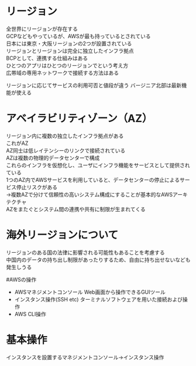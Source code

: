 # リージョン
全世界にリージョンが存在する  
GCPなどもやっているが、AWSが最も持っているとされている  
日本には東京・大阪リージョンの2つが設置されている  
リージョンとリージョンは完全に独立したインフラ拠点  
BCPとして、連携する仕組みはある  
ひとつのアプリはひとつのリージョンでという考え方  
広帯域の専用ネットワークで接続する方法はある  

リージョンに応じてサービスの利用可否と値段が違う
バージニア北部は最新機能が使える

# アベイラビリティゾーン（AZ）
リージョン内に複数の独立したインフラ拠点がある  
これがAZ  
AZ同士は低レイテンシーのリンクで接続されている  
AZは複数の物理的データセンターで構成  
これらのインフラを仮想化し、ユーザにインフラ機能をサービスとして提供されている  
1つのAZ内でAWSサービスを利用していると、データセンターの停止によるサービス停止リスクがある  
→複数AZで分けて信頼性の高いシステム構成にすることが基本的なAWSアーキテクチャ  
AZをまたぐとシステム間の連携や共有に制限が生まれてくる  

# 海外リージョンについて
リージョンのある国の法律に影響される可能性もあることを考慮する  
中国内のデータの持ち出し制限があったりするため、自由に持ち出せないなども発生しうる  

#AWSの操作
- AWSマネジメントコンソール
Web画面から操作できるGUIツール
- インスタンス操作(SSH etc)
ターミナルソフトウェアを用いた接続および操作
- AWS CLI操作


# 基本操作
インスタンスを設置するマネジメントコンソール→インスタンス操作  





